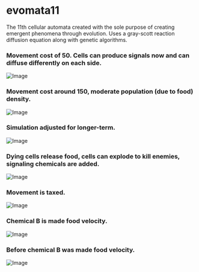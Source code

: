 # evomata11
The 11th cellular automata created with the sole purpose of creating emergent phenomena through evolution.
Uses a gray-scott reaction diffusion equation along with genetic algorithms.

### Movement cost of 50. Cells can produce signals now and can diffuse differently on each side.
![Image](https://i.imgur.com/QMKfdsS.png)

### Movement cost around 150, moderate population (due to food) density.
![Image](http://i.imgur.com/FCy58lC.png)

### Simulation adjusted for longer-term.
![Image](https://i.imgur.com/pf9V6ih.png)

### Dying cells release food, cells can explode to kill enemies, signaling chemicals are added.
![Image](http://i.imgur.com/oi9zGy4.png)

### Movement is taxed.
![Image](http://i.imgur.com/v4ykJ9Q.png)

### Chemical B is made food velocity.
![Image](http://i.imgur.com/NMqhpa0.png)

### Before chemical B was made food velocity.
![Image](http://i.imgur.com/e3CO5wB.png)
